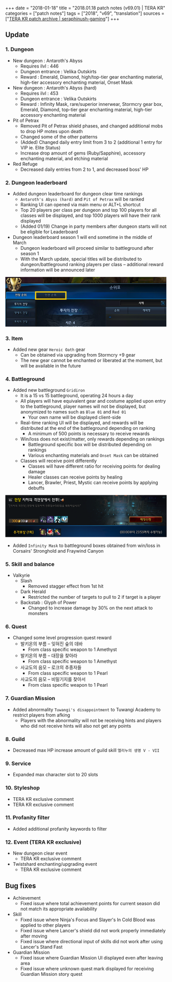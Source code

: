 +++
date = "2018-01-18"
title = "2018.01.18 patch notes (v69.01) | TERA KR"
categories = ["patch notes"]
tags = ["2018", "v69", "translation"]
sources = ["[TERA KR patch archive | seraphinush-gaming](/ko/patch/2018/v69-01)"]
+++

[1]: /images/patch/v69-01_1.png
[2]: /images/patch/v69-01_2.png

## Update

### **1.** Dungeon
- New dungeon : Antaroth's Abyss
  - Requires ilvl : 446
  - Dungeon entrance : Velika Outskirts
  - Reward : Emerald, Diamond, high/top-tier gear enchanting material, high-tier accessory enchanting material, Onset Mask
- New dungeon : Antaroth's Abyss (hard)
  - Requires ilvl : 453
  - Dungeon entrance : Velika Outskirts
  - Reward : Infinity Mask, rare/superior innerwear, Stormcry gear box, Emerald, Diamond, top-tier gear enchanting material, high-tier accessory enchanting material
- Pit of Petrax
  - Removed Pit of Petrax shield phases, and changed additional mobs to drop HP motes upon death
  - Changed some of the other patterns
  - (Added) Changed daily entry limit from 3 to 2 (additional 1 entry for VIP ie. Elite Status)
  - Increase drop amount of gems (Ruby/Sapphire), accessory enchanting material, and etching material
- Red Refuge
  - Decreased daily entries from 2 to 1, and decreased boss' HP

### **2.** Dungeon leaderboard
- Added dungeon leaderboard for dungeon clear time rankings
  - `Antaroth's Abyss (hard)` and `Pit of Petrax` will be ranked
  - Ranking UI can opened via main menu or ALT+L shortcut
  - Top 20 players per class per dungeon and top 100 players for all classes will be displayed, and top 1000 players will have their rank displayed
  - (Added 01/19) Change in party members after dungeon starts will not be eligible for Leaderboard
- Dungeon leaderboard season 1 will end sometime in the middle of March
  - Dungeon leaderboard will proceed similar to battleground after season 1
  - With the March update, special titles will be distributed to dungeon/battleground ranking players per class – additional reward information will be announced later

![1]

### **3.** Item
- Added new gear `Heroic Oath` gear
  - Can be obtained via upgrading from Stormcry +9 gear
  - The new gear cannot be enchanted or liberated at the moment, but will be available in the future

### **4.** Battleground
- Added new battleground `Gridiron`
  - It is a 15 vs 15 battleground, operating 24 hours a day
  - All players will have equivalent gear and costume applied upon entry to the battleground, player names will not be displayed, but anonymized to names such as `Blue 01` and `Red 01`
    - Your own name will be displayed client-side
  - Real-time ranking UI will be displayed, and rewards will be distributed at the end of the battleground depending on ranking
    - A minimum of 500 points is necessary to receive rewards
  - Win/loss does not exist/matter, only rewards depending on rankings
    - Battleground specific box will be distributed depending on rankings
    - Various enchanting materials and `Onset Mask` can be obtained
  - Classes will receive point differently
    - Classes will have different ratio for receiving points for dealing damage
    - Healer classes can receive points by healing
    - Lancer, Brawler, Priest, Mystic can receive points by applying debuffs

![2]

- Added `Infinity Mask` to battleground boxes obtained from win/loss in Corsairs' Stronghold and Fraywind Canyon

### **5.** Skill and balance
- Valkyrie
  - Slash
    - Removed stagger effect from 1st hit
  - Dark Herald
    - Restricted the number of targets to pull to 2 if target is a player
  - Backstab : Glyph of Power
    - Changed to increase damage by 30% on the next attack to monsters

### **6.** Quest
- Changed some level progression quest reward
  - 발키온의 부름 – 잊혀진 숲의 데바
    - From class specific weapon to 1 Amethyst
  - 발키온의 부름 – 대장을 찾아라
    - From class specific weapon to 1 Amethyst
  - 사교도의 음모 – 로크의 추종자들
    - From class specific weapon to 1 Pearl
  - 사교도의 음모 – 비밀기지를 찾아서
    - From class specific weapon to 1 Pearl

### **7.** Guardian Mission
- Added abnormality `Tuwangi's disappointment` to Tuwangi Academy to restrict players from afking
  - Players with the abnormality will not be receiving hints and players who did not receive hints will also not get any points 

### **8.** Guild
- Decreased max HP increase amount of guild skill `엘리누의 생명 V - VII`

### **9.** Service
- Expanded max character slot to 20 slots

### **10.** Styleshop
- TERA KR exclusive comment
- TERA KR exclusive comment

### **11.** Profanity filter
- Added additional profanity keywords to filter

### **12.** Event (TERA KR exclusive)
  - New dungeon clear event
    - TERA KR exclusive comment
  - Twistshard enchanting/upgrading event
    - TERA KR exclusive comment

## Bug fixes

- Achievement
  - Fixed issue where total achievement points for current season did not match its appropriate availability
- Skill
  - Fixed issue where Ninja's Focus and Slayer's In Cold Blood was applied to other players
  - Fixed issue where Lancer's shield did not work properly immediately after moving
  - Fixed issue where directional input of skills did not work after using Lancer's Stand Fast
- Guardian Mission
  - Fixed issue where Guardian Mission UI displayed even after leaving area
  - Fixed issue where unknown quest mark displayed for receiving Guardian Mission story quest
